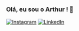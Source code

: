 ### Olá, eu sou o Arthur ! 👋


[![Instagram](https://img.shields.io/badge/Instagram-E4405F?style=for-the-badge&logo=instagram&logoColor=white)](https://www.instagram.com/arthurr_.v7/?next=%2F)
[![LinkedIn](https://img.shields.io/badge/LinkedIn-0077B5?style=for-the-badge&logo=linkedin&logoColor=white)](https://www.linkedin.com/in/arthur-vitor-santos-silva-34a98728b/)
